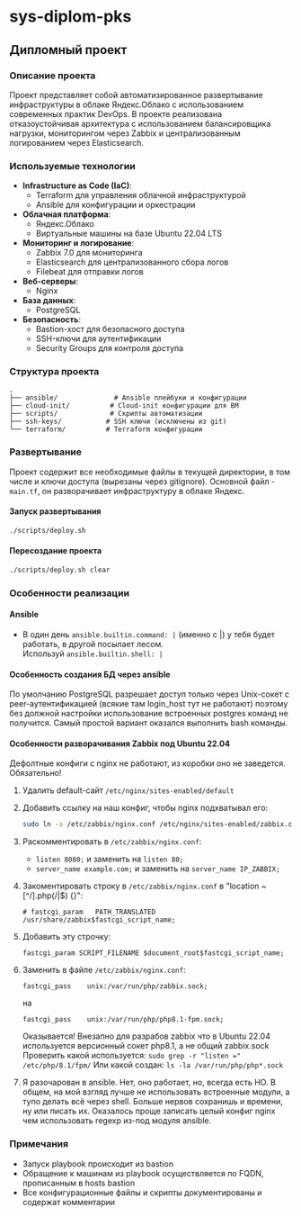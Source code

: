 # sys-diplom-pks
## Дипломный проект

### Описание проекта
Проект представляет собой автоматизированное развертывание инфраструктуры в облаке Яндекс.Облако с использованием современных практик DevOps. В проекте реализована отказоустойчивая архитектура с использованием балансировщика нагрузки, мониторингом через Zabbix и централизованным логированием через Elasticsearch.

### Используемые технологии
- **Infrastructure as Code (IaC)**:
  - Terraform для управления облачной инфраструктурой
  - Ansible для конфигурации и оркестрации
- **Облачная платформа**:
  - Яндекс.Облако
  - Виртуальные машины на базе Ubuntu 22.04 LTS
- **Мониторинг и логирование**:
  - Zabbix 7.0 для мониторинга
  - Elasticsearch для централизованного сбора логов
  - Filebeat для отправки логов
- **Веб-серверы**:
  - Nginx
- **База данных**:
  - PostgreSQL
- **Безопасность**:
  - Bastion-хост для безопасного доступа
  - SSH-ключи для аутентификации
  - Security Groups для контроля доступа

### Структура проекта
```
.
├── ansible/              # Ansible плейбуки и конфигурации
├── cloud-init/          # Cloud-init конфигурации для ВМ
├── scripts/             # Скрипты автоматизации
├── ssh-keys/           # SSH ключи (исключены из git)
└── terraform/          # Terraform конфигурации
```

### Развертывание
Проект содержит все необходимые файлы в текущей директории, в том числе и ключи доступа (вырезаны через gitignore). 
Основной файл - `main.tf`, он разворачивает инфраструктуру в облаке Яндекс.

#### Запуск развертывания
```bash
./scripts/deploy.sh
```

#### Пересоздание проекта
```bash
./scripts/deploy.sh clear
```

### Особенности реализации

#### Ansible
- В один день `ansible.builtin.command: |` (именно с |) у тебя будет работать, в другой посылает лесом. \
  Используй `ansible.builtin.shell: |`

#### Особенность создания БД через ansible
По умолчанию PostgreSQL разрешает доступ только через Unix-сокет с peer-аутентификацией (всякие там login_host тут не работают) поэтому без должной настройки использование встроенных postgres команд не получится. Самый простой вариант оказался выполнить bash команды.

#### Особенности разворачивания Zabbix под Ubuntu 22.04
Дефолтные конфиги с nginx не работают, из коробки оно не заведется. 
Обязательно!
1. Удалить default-сайт `/etc/nginx/sites-enabled/default`

2. Добавить ссылку на наш конфиг, чтобы nginx подхватывал его:
   ```bash
   sudo ln -s /etc/zabbix/nginx.conf /etc/nginx/sites-enabled/zabbix.conf
   ```

3. Раскомментировать в `/etc/zabbix/nginx.conf`:
   - `listen 8080;` и заменить на `listen 80;`
   - `server_name example.com;` и заменить на `server_name IP_ZABBIX;`

4. Закоментировать строку в `/etc/zabbix/nginx.conf` в "location ~ [^/]\.php(/|$) {}":
   ```nginx
   # fastcgi_param   PATH_TRANSLATED /usr/share/zabbix$fastcgi_script_name;
   ```

5. Добавить эту строчку: 
   ```nginx
   fastcgi_param SCRIPT_FILENAME $document_root$fastcgi_script_name;
   ```

6. Заменить в файле `/etc/zabbix/nginx.conf`:
   ```nginx
   fastcgi_pass    unix:/var/run/php/zabbix.sock;
   ```
   на 
   ```nginx
   fastcgi_pass    unix:/var/run/php/php8.1-fpm.sock;
   ```
   Оказывается! Внезапно для разрабов zabbix что в Ubuntu 22.04 используется версионный сокет php8.1, а не общий zabbix.sock
   Проверить какой используется: `sudo grep -r "listen =" /etc/php/8.1/fpm/`
   Или какой создан: `ls -la /var/run/php/php*.sock`

7. Я разочарован в ansible. Нет, оно работает, но, всегда есть НО. В общем, на мой взгляд лучше не использовать 
   встроенные модули, а тупо делать всё через shell. Больше нервов сохранишь и времени, ну или писать их. 
   Оказалось проще записать целый конфиг nginx чем использовать regexp из-под модуля ansible.

### Примечания
- Запуск playbook происходит из bastion
- Обращение к машинам из playbook осуществляется по FQDN, прописанным в hosts bastion
- Все конфигурационные файлы и скрипты документированы и содержат комментарии
  

